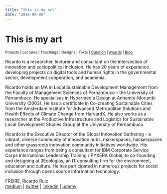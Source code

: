 ```yaml
---
title: "this is my art"
date: "2016-09-05"
---
```

# This is my art

<small>Projects | Lectures | Teachings | Designs | Texts | [Curation](curation.md) | [Awards](awards.md) | [Blog](https://readruiz.medium.com/)</small>

Ricardo is a researcher, lecturer and consultant on the intersection of innovation and sociopolitical inclusion. He has 20 years of experience developing projects on digital tools and human rights in the governmental sector, development cooperation, and academia.

Ricardo holds an MA in Local Sustainable Development Management from the Faculty of Management Sciences of Pernambuco – the University of Pernambuco. He specialises in Hypermedia Design at Anhembi-Morumbi University (2003). He has a certificate in Co-creating Sustainable Cities from the Amsterdam Institute for Advanced Metropolitan Solutions and Health Effects of Climate Change from HarvardX. He also works as a researcher at the Productive Infrastructure and Logistics for Sustainable Local Development Studies Group at the University of Pernambuco.

Ricardo is the Executive Director of the Global Innovation Gathering - a vibrant, diverse community of innovation hubs, makerspaces, hackerspaces and other grassroots innovation community initiatives worldwide. His experience ranges from being a consultant for IBM Corporate Service Corps International Leadership Training / PYXERA Global; to co-founding and designing at 3Ecologias, an IT consulting firm for the environment, education and culture. He has participated in numerous projects for social inclusion through opens source information technology.

FREIRE, Ricardo Ruiz  
[medium](http://medium.com/@readruiz/) | [twitter](https://twitter.com/Jah_ras_tafari) | [linkedin](https://www.linkedin.com/in/ricardoruizfreire/) | [udemy](https://www.udemy.com/user/ricardo-ruiz-freire-2/)
